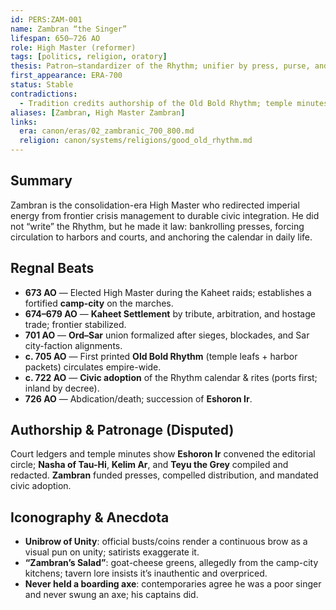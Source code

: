 ```yaml
---
id: PERS:ZAM-001
name: Zambran “the Singer”
lifespan: 650–726 AO
role: High Master (reformer)
tags: [politics, religion, oratory]
thesis: Patron–standardizer of the Rhythm; unifier by press, purse, and policy—charisma over sword.
first_appearance: ERA-700
status: Stable
contradictions:
  - Tradition credits authorship of the Old Bold Rhythm; temple minutes/ledgers indicate a Sar-trained editorial circle as principal redactors.
aliases: [Zambran, High Master Zambran]
links:
  era: canon/eras/02_zambranic_700_800.md
  religion: canon/systems/religions/good_old_rhythm.md
---
```


## Summary
Zambran is the consolidation-era High Master who redirected imperial energy from frontier crisis management to durable civic integration. He did not “write” the Rhythm, but he made it law: bankrolling presses, forcing circulation to harbors and courts, and anchoring the calendar in daily life.

## Regnal Beats
- **673 AO** — Elected High Master during the Kaheet raids; establishes a fortified **camp-city** on the marches.  
- **674–679 AO** — **Kaheet Settlement** by tribute, arbitration, and hostage trade; frontier stabilized.  
- **701 AO** — **Ord–Sar** union formalized after sieges, blockades, and Sar city-faction alignments.  
- **c. 705 AO** — First printed **Old Bold Rhythm** (temple leafs + harbor packets) circulates empire-wide.  
- **c. 722 AO** — **Civic adoption** of the Rhythm calendar & rites (ports first; inland by decree).  
- **726 AO** — Abdication/death; succession of **Eshoron Ir**.

## Authorship & Patronage (Disputed)
Court ledgers and temple minutes show **Eshoron Ir** convened the editorial circle; **Nasha of Tau-Hi**, **Kelim Ar**, and **Teyu the Grey** compiled and redacted. **Zambran** funded presses, compelled distribution, and mandated civic adoption.

## Iconography & Anecdota
- **Unibrow of Unity**: official busts/coins render a continuous brow as a visual pun on unity; satirists exaggerate it.
- **“Zambran’s Salad”**: goat-cheese greens, allegedly from the camp-city kitchens; tavern lore insists it’s inauthentic and overpriced.
- **Never held a boarding axe**: contemporaries agree he was a poor singer and never swung an axe; his captains did.
